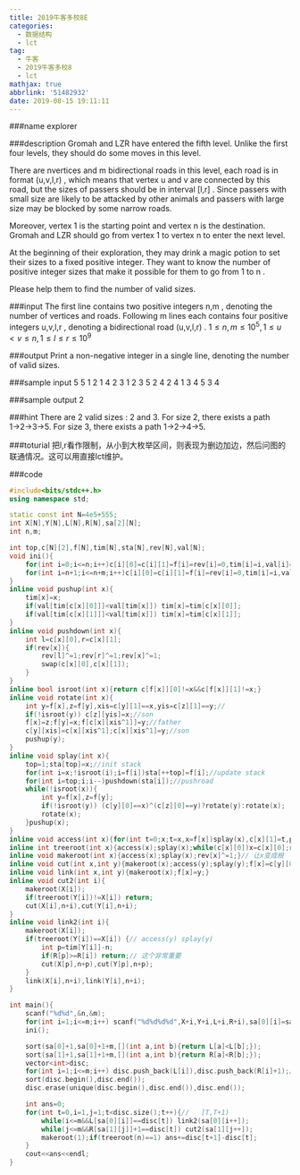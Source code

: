 ```yaml
---
title: 2019牛客多校8E
categories:
  - 数据结构
  - lct
tag:
  - 牛客
  - 2019牛客多校8
  - lct
mathjax: true
abbrlink: '51482932'
date: 2019-08-15 19:11:11
---
```


###name
explorer

###description
Gromah and LZR have entered the fifth level. Unlike the first four levels, they should do some moves in this level.

There are nvertices and m bidirectional roads in this level, each road is in format (u,v,l,r) , which means that vertex u and v are connected by this road, but the sizes of passers should be in interval [l,r] . Since passers with small size are likely to be attacked by other animals and passers with large size may be blocked by some narrow roads.

Moreover, vertex 1 is the starting point and vertex n is the destination. Gromah and LZR should go from vertex 1 to vertex n to enter the next level.

At the beginning of their exploration, they may drink a magic potion to set their sizes to a fixed positive integer. They want to know the number of positive integer sizes that make it possible for them to go from 1 to n .

Please help them to find the number of valid sizes.

<!---more-->

###input
The first line contains two positive integers n,m , denoting the number of vertices and roads.
Following m lines each contains four positive integers u,v,l,r  , denoting a bidirectional road (u,v,l,r)  .
$1≤n,m≤10^5 ,1≤u\lt v≤n,1≤l≤r≤10^9$

###output
Print a non-negative integer in a single line, denoting the number of valid sizes.

###sample input
5 5
1 2 1 4
2 3 1 2
3 5 2 4
2 4 1 3
4 5 3 4

###sample output
2

###hint
There are 2 valid sizes : 2 and 3.
For size 2, there exists a path 1→2→3→5.
For size 3, there exists a path 1→2→4→5.

###toturial
把l,r看作限制，从小到大枚举区间，则表现为删边加边，然后问图的联通情况。这可以用直接lct维护。

###code
```cpp
#include<bits/stdc++.h>
using namespace std;

static const int N=4e5+555;
int X[N],Y[N],L[N],R[N],sa[2][N];
int n,m;

int top,c[N][2],f[N],tim[N],sta[N],rev[N],val[N];
void ini(){
    for(int i=0;i<=n;i++)c[i][0]=c[i][1]=f[i]=rev[i]=0,tim[i]=i,val[i]=2e9;
    for(int i=n+1;i<=n+m;i++)c[i][0]=c[i][1]=f[i]=rev[i]=0,tim[i]=i,val[i]=R[i-n];
}
inline void pushup(int x){
    tim[x]=x;
    if(val[tim[c[x][0]]]<val[tim[x]]) tim[x]=tim[c[x][0]];
    if(val[tim[c[x][1]]]<val[tim[x]]) tim[x]=tim[c[x][1]];
}
inline void pushdown(int x){
    int l=c[x][0],r=c[x][1];
    if(rev[x]){
        rev[l]^=1;rev[r]^=1;rev[x]^=1;
        swap(c[x][0],c[x][1]);
    }
}
inline bool isroot(int x){return c[f[x]][0]!=x&&c[f[x]][1]!=x;}
inline void rotate(int x){
    int y=f[x],z=f[y],xis=c[y][1]==x,yis=c[z][1]==y;//
    if(!isroot(y)) c[z][yis]=x;//son
    f[x]=z;f[y]=x;f[c[x][xis^1]]=y;//father
    c[y][xis]=c[x][xis^1];c[x][xis^1]=y;//son
    pushup(y);
}
inline void splay(int x){
    top=1;sta[top]=x;//init stack
    for(int i=x;!isroot(i);i=f[i])sta[++top]=f[i];//update stack
    for(int i=top;i;i--)pushdown(sta[i]);//pushroad
    while(!isroot(x)){
        int y=f[x],z=f[y];
        if(!isroot(y)) (c[y][0]==x)^(c[z][0]==y)?rotate(y):rotate(x);
        rotate(x);
    }pushup(x);
}
inline void access(int x){for(int t=0;x;t=x,x=f[x])splay(x),c[x][1]=t,pushup(x);}
inline int treeroot(int x){access(x);splay(x);while(c[x][0])x=c[x][0];return x;}
inline void makeroot(int x){access(x);splay(x);rev[x]^=1;}// 让x变成根
inline void cut(int x,int y){makeroot(x);access(y);splay(y);f[x]=c[y][0]=0;pushup(y);}
inline void link(int x,int y){makeroot(x);f[x]=y;}
inline void cut2(int i){
    makeroot(X[i]);
    if(treeroot(Y[i])!=X[i]) return;
    cut(X[i],n+i),cut(Y[i],n+i);
}
inline void link2(int i){
    makeroot(X[i]);
    if(treeroot(Y[i])==X[i]) {// access(y) splay(y)
        int p=tim[Y[i]]-n;
        if(R[p]>=R[i]) return;// 这个非常重要
        cut(X[p],n+p),cut(Y[p],n+p);
    }
    link(X[i],n+i),link(Y[i],n+i);
}

int main(){
    scanf("%d%d",&n,&m);
    for(int i=1;i<=m;i++) scanf("%d%d%d%d",X+i,Y+i,L+i,R+i),sa[0][i]=sa[1][i]=i;
    ini();

    sort(sa[0]+1,sa[0]+1+m,[](int a,int b){return L[a]<L[b];});
    sort(sa[1]+1,sa[1]+1+m,[](int a,int b){return R[a]<R[b];});
    vector<int>disc;
    for(int i=1;i<=m;i++) disc.push_back(L[i]),disc.push_back(R[i]+1);// [)
    sort(disc.begin(),disc.end());
    disc.erase(unique(disc.begin(),disc.end()),disc.end());

    int ans=0;
    for(int t=0,i=1,j=1;t<disc.size();t++){//   [T,T+1)
        while(i<=m&&L[sa[0][i]]==disc[t]) link2(sa[0][i++]);
        while(j<=m&&R[sa[1][j]]+1==disc[t]) cut2(sa[1][j++]);
        makeroot(1);if(treeroot(n)==1) ans+=disc[t+1]-disc[t];
    }
    cout<<ans<<endl;
}
```










 